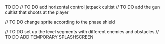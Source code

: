 TO DO 
// TO DO add horizontal control jetpack cultist
// TO DO add the gun cultist that shoots at the player

// TO DO change sprite according to the phase shield

// TO DO set up the level segments with different enemies and obstacles
// TO DO ADD TEMPORARY SPLASHSCREEN
